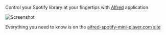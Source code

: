 Control your Spotify library at your fingertips with [Alfred](http://www.alfredapp.com) application

![Screenshot](http://alfred-spotify-mini-player.com/images/index1.gif)


Everything you need to know is on the [alfred-spotify-mini-player.com site](http://alfred-spotify-mini-player.com)

